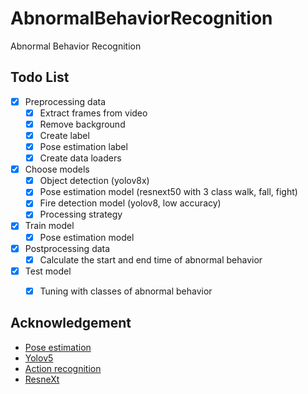 # AbnormalBehaviorRecognition
Abnormal Behavior Recognition

## Todo List

- [x] Preprocessing data
    - [x] Extract frames from video
    - [x] Remove background
    - [x] Create label
    - [x] Pose estimation label
    - [x] Create data loaders
- [x] Choose models
    - [x] Object detection (yolov8x)
    - [x] Pose estimation model (resnext50 with 3 class walk, fall, fight)
    - [x] Fire detection model (yolov8, low accuracy)
    - [x] Processing strategy 

- [x] Train model
    - [x] Pose estimation model

- [x] Postprocessing data
    - [x] Calculate the start and end time of abnormal behavior

- [x] Test model
    - [x] Tuning with classes of abnormal behavior


## Acknowledgement

- [Pose estimation](https://github.com/BakingBrains/Pose_estimation/tree/main)
- [Yolov5](https://pytorch.org/hub/ultralytics_yolov5/)
- [Action recognition](https://github.com/cjf8899/Development_of_abnormal_behavior_recognition)
- [ResneXt](https://arxiv.org/abs/1611.05431)





